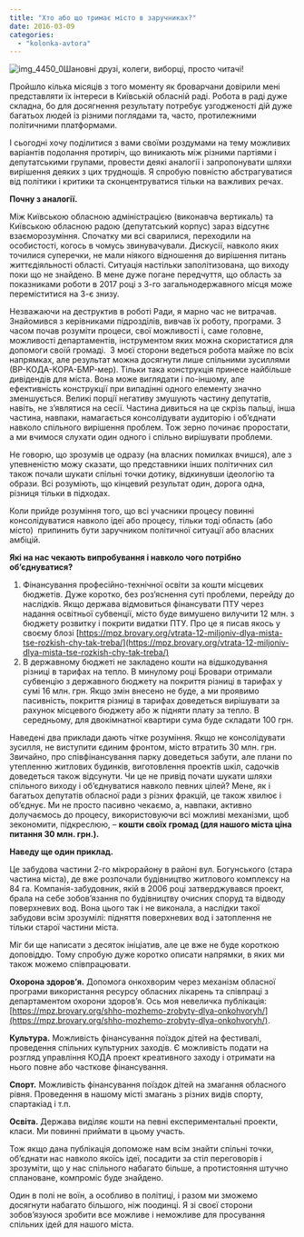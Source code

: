 ```yaml
---
title: "Хто або що тримає місто в заручниках?"
date: 2016-03-09
categories: 
  - "kolonka-avtora"
---
```


![img_4450_0](https://mpz.brovary.org/wp-content/uploads/2016/03/img_4450_0.jpg)Шановні друзі, колеги, виборці, просто читачі!

Пройшло кілька місяців з того моменту як броварчани довірили мені представляти їх інтереси в Київській обласній раді. Робота в раді дуже складна, бо для досягнення результату потребує узгодженості дій дуже багатьох людей із різними поглядами та, часто, протилежними політичними платформами.

І сьогодні хочу поділитися з вами своїми роздумами на тему можливих варіантів подолання протиріч, що виникають між різними партіями і депутатськими групами, провести деякі аналогії і запропонувати шляхи вирішення деяких з цих труднощів. Я спробую повністю абстрагуватися від політики і критики та сконцентруватися тільки на важливих речах.

**Почну з аналогії.**

Між Київською обласною адміністрацією (виконавча вертикаль) та Київською обласною радою (депутатський корпус) зараз відсутнє взаєморозуміння. Спочатку ми всі сварилися, переходили на особистості, когось в чомусь звинувачували. Дискусії, навколо яких точилися суперечки, не мали ніякого відношення до вирішення питань життєдіяльності області. Ситуація настільки заполітизована, що виходу поки що не знайдено. В мене дуже погане передчуття, що область за показниками роботи в 2017 році з 3-го загальнодержавного місця може переміститися на 3-є знизу.

Незважаючи на деструктив в роботі Ради, я марно час не витрачав. Знайомився з керівниками підрозділів, вивчав їх роботу, програми. З часом почав розуміти процеси, свої можливості і, саме головне, можливості департаментів, інструментом яких можна скористатися для допомоги своїй громаді.  З моєї сторони ведеться робота майже по всіх напрямках, але результат можна досягнути лише спільними зусиллями (ВР-КОДА-КОРА-БМР-мер). Тільки така конструкція принесе найбільше дивідендів для міста. Вона може виглядати і по-іншому, але ефективність конструкції при випадінні одного елементу значно зменшується. Великі порції негативу змушують частину депутатів, навіть, не з’являтися на сесії. Частина дивиться на це скрізь пальці, інша частина, навпаки, намагається консолідувати аудиторію і об’єднати навколо спільного вирішення проблем. Тож зерно починає проростати, а ми вчимося слухати один одного і спільно вирішувати проблеми.

Не говорю, що зрозумів це одразу (на власних помилках вчишся), але з упевненістю можу сказати, що представники інших політичних сил також почали шукати спільні точки дотику, відкинувши ідеологію та образи. Всі розуміють, що кінцевий результат один, дорога одна, різниця тільки в підходах.

Коли прийде розуміння того, що всі учасники процесу повинні консолідуватися навколо ідеї або процесу, тільки тоді область (або місто)  припинить бути заручником політичної ситуації або власних амбіцій.

**Які на нас чекають випробування і навколо чого потрібно об’єднуватися?**

1. Фінансування професійно-технічної освіти за кошти місцевих бюджетів. Дуже коротко, без роз’яснення суті проблеми, перейду до наслідків. Якщо держава відмовиться фінансувати ПТУ через надання освітньої субвенції, місто буде вимушено вилучити 12 млн. з бюджету розвитку і покрити видатки ПТУ. Про це я писав якось у своєму блозі [https://mpz.brovary.org/vtrata-12-miljoniv-dlya-mista-tse-rozkish-chy-tak-treba/](https://mpz.brovary.org/vtrata-12-miljoniv-dlya-mista-tse-rozkish-chy-tak-treba/)
2. В державному бюджеті не закладено кошти на відшкодування різниці в тарифах на тепло. В минулому році Бровари отримали субвенцію з державного бюджету на покриття різниці в тарифах у сумі 16 млн. грн. Якщо змін внесено не буде, а ми проявимо пасивність, покриття різниці в тарифах доведеться вирішувати за рахунок місцевого бюджету або ж підняти плату за тепло. В середньому, для двокімнатної квартири сума буде складати 100 грн.

Наведені два приклади дають чітке розуміння. Якщо не консолідувати зусилля, не виступити єдиним фронтом, місто втратить 30 млн. грн. Звичайно, про співфінансування парку доведеться забути, але плани по утепленню житлових будинків, виготовлення проектів шкіл, садочків доведеться також відсунути. Чи це не привід почати шукати шляхи спільного виходу і об’єднуватися навколо певних цілей? Мене, як і багатьох депутатів обласної ради з різних фракцій, це також хвилює і об’єднує. Ми не просто пасивно чекаємо, а, навпаки, активно долучаємось до процесу, використовуючи всі можливі механізми, щоб зекономити, підкреслюю, – **кошти своїх громад (для нашого міста ціна питання 30 млн. грн.).**

**Наведу ще один приклад.**

Це забудова частини 2-го мікрорайону в районі вул. Богунського (стара частина міста), де вже розпочали будівництво житлового комплексу на 84 га. Компанія-забудовник, якій в 2006 році затверджувався проект, брала на себе зобов’язання по будівництву очисних споруд та відводу поверхневих вод. Вона цього так і не виконала, а наслідки такої забудови всім зрозумілі: підняття поверхневих вод і затоплення не тільки старої частини міста.

Міг би ще написати з десяток ініціатив, але це вже не буде короткою доповіддю. Тому спробую дуже коротко описати напрямки, в яких ми також можемо співпрацювати.

**Охорона здоров’я.** Допомога онкохворим через механізм обласної програми використання ресурсу обласних лікарень та співпраці з департаментом охорони здоров’я. Ось моя невеличка публікація: [https://mpz.brovary.org/shho-mozhemo-zrobyty-dlya-onkohvoryh/](https://mpz.brovary.org/shho-mozhemo-zrobyty-dlya-onkohvoryh/).

**Культура.** Можливість фінансування поїздок дітей на фестивалі, проведення спільних культурних заходів. Є можливість подати на розгляд управління КОДА проект креативного заходу і отримати на нього повне або часткове фінансування.

**Спорт.** Можливість фінансування поїздок дітей на змагання обласного рівня. Проведення в нашому місті змагань з різних видів спорту, спартакіад і т.п.

**Освіта.** Держава виділяє кошти на певні експериментальні проекти, класи. Ми повинні приймати в цьому участь.

Тож якщо дана публікація допоможе нам всім знайти спільні точки, об’єднати нас навколо якоїсь ідеї, посадити за стіл переговорів і зрозуміти, що у нас спільного набагато більше, а протистояння штучно сплановане, компроміс буде знайдено.

Один в полі не воїн, а особливо в політиці, і разом ми зможемо досягнути набагато більшого, ніж поодинці. Я зі своєї сторони зобов’язуюся зробити все можливе і неможливе для просування спільних ідей для нашого міста.
